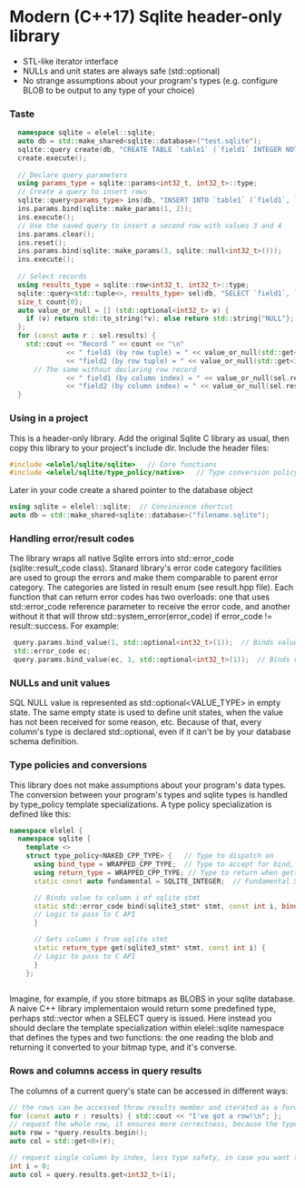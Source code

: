 # Modern (C++17) Sqlite header-only library
* STL-like iterator interface
* NULLs and unit states are always safe (std::optional)
* No strange assumptions about your program's types (e.g. configure BLOB to be output to any type of your choice)
### Taste
```c++
  namespace sqlite = elelel::sqlite;
  auto db = std::make_shared<sqlite::database>("test.sqlite");
  sqlite::query create(db, "CREATE TABLE `table1` (`field1` INTEGER NOT NULL, `field2` INTEGER);");
  create.execute();
  
  // Declare query parameters
  using params_type = sqlite::params<int32_t, int32_t>::type;
  // Create a query to insert rows
  sqlite::query<params_type> ins(db, "INSERT INTO `table1` (`field1`, `field2`) VALUES (?, ?)");
  ins.params.bind(sqlite::make_params(1, 2));
  ins.execute();
  // Use the saved query to insert a second row with values 3 and 4
  ins.params.clear();
  ins.reset();
  ins.params.bind(sqlite::make_params(3, sqlite::null<int32_t>()));
  ins.execute();
  
  // Select records
  using results_type = sqlite::row<int32_t, int32_t>::type;
  sqlite::query<std::tuple<>, results_type> sel(db, "SELECT `field1`, `field2` FROM `table1`");
  size_t count{0};
  auto value_or_null = [] (std::optional<int32_t> v) {
    if (v) return std::to_string(*v); else return std::string{"NULL"};
  };
  for (const auto r : sel.results) {
    std::cout << "Record " << count << "\n"
              << " field1 (by row tuple) = " << value_or_null(std::get<0>(r)) << ", "
              << "field2 (by row tuple) = " << value_or_null(std::get<1>(r)) << "\n"
      // The same without declaring row record
              << " field1 (by column index) = " << value_or_null(sel.results.get<int32_t>(0)) << ", "
              << "field2 (by column index) = " << value_or_null(sel.results.get<int32_t>(1)) << "\n";
  }
```

### Using in a project
This is a header-only library. Add the original Sqlite C library as usual, then copy this library to your project's include dir.
Include the header files:
```c++
#include <elelel/sqlite/sqlite>   // Core functions
#include <elelel/sqlite/type_policy/native>   // Type conversion policy of your choice
```
Later in your code create a shared pointer to the database object
```c++
using sqlite = elelel::sqlite;  // Convinience shortcut
auto db = std::make_shared<sqlite::database>("filename.sqlite");
```

### Handling error/result codes
The library wraps all native Sqlite errors into std::error_code (sqlite::result_code class). Stanard library's error code category facilities are used to group the errors and make them comparable to parent error category. The categories are listed in result enum (see result.hpp file). Each function that can return error codes has two overloads: one that uses std::error_code reference parameter to receive the error code, and another without it that will throw std::system_error(error_code) if error_code != result::success. For example:
```c++
 query.params.bind_value(1, std::optional<int32_t>(1));  // Binds value 1 to query parameters, throws std::system_error if fails
 std::error_code ec;
 query.params.bind_value(ec, 1, std::optional<int32_t>(1));  // Binds value 1 to query parameters, doesn't throw, but fills ec in case of error
```

### NULLs and unit values
SQL NULL value is represented as std::optional<VALUE_TYPE> in empty state. The same empty state is used to define unit states, when the value has not been received for some reason, etc. Because of that, every column's type is declared std::optional, even
if it can't be by your database schema definition.

### Type policies and conversions
This library does not make assumptions about your program's data types. The conversion between your program's types and sqlite types is handled by type_policy<TYPE> template specializations. A type policy specialization is defined like this:
```c++
namespace elelel {
  namespace sqlite {
    template <>
    struct type_policy<NAKED_CPP_TYPE> {   // Type to dispatch on
      using bind_type = WRAPPED_CPP_TYPE;  // Type to accept for bind, usually const std::otpional<NAKED_CPP_TYPE>&
      using return_type = WRAPPED_CPP_TYPE; // Type to return when gettin, usually std::optional<NAKED_CPP_TYPE>
      static const auto fundamental = SQLITE_INTEGER;  // Fundamental SQLITE constant

      // Binds value to column i of sqlite stmt
      static std::error_code bind(sqlite3_stmt* stmt, const int i, bind_type value) {
      // Logic to pass to C API
      }

      // Gets column i from sqlite stmt
      static return_type get(sqlite3_stmt* stmt, const int i) {
      // Logic to pass to C API
      }
    };
  
```  
Imagine, for example, if you store bitmaps as BLOBS in your sqlite database. A naive C++ library implementaion would return some predefined type, perhaps std::vector<char> when a SELECT query is issued. Here instead you should declare the template specialization within elelel::sqlite namespace that defines the types and two functions: the one reading the blob and returning it converted to your bitmap type, and it's converse.

### Rows and columns access in query results
The columns of a current query's state can be accessed in different ways:
```c++
// the rows can be accessed throw results member and iterated as a forward_iterator
for (const auto r : results) { std::cout << "I've got a row!\n"; };
// request the whole row, it ensures more correctness, because the type for the index is always matched against query's result
auto row = *query.results.begin();
auto col = std::get<0>(r);

// request single column by index, less type safety, in case you want to decide which column to read dynamically
int i = 0;
auto col = query.results.get<int32_t>(i);
```
